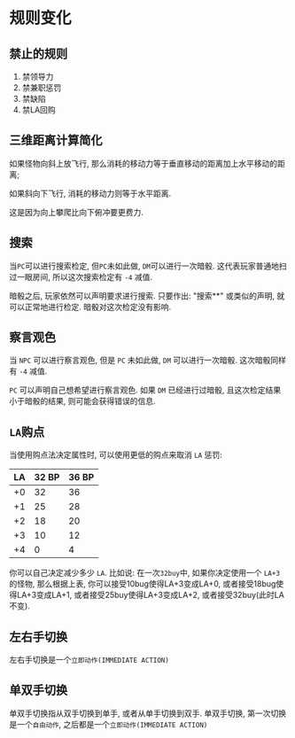 # 规则变化
## 禁止的规则
1. 禁领导力
2. 禁兼职惩罚
3. 禁缺陷
4. 禁LA回购

## 三维距离计算简化
如果怪物向斜上放飞行, 那么消耗的移动力等于垂直移动的距离加上水平移动的距离;

如果斜向下飞行, 消耗的移动力则等于水平距离.

这是因为向上攀爬比向下俯冲要更费力.

## 搜索
当`PC`可以进行搜索检定, 但`PC`未如此做, `DM`可以进行一次暗骰. 这代表玩家普通地扫过一眼房间, 所以这次搜索检定有 `-4` 减值.

暗骰之后, 玩家依然可以声明要求进行搜索. 只要作出: "搜索**" 或类似的声明, 就可以正常地进行检定. 暗骰对这次检定没有影响.

## 察言观色
当 `NPC` 可以进行察言观色, 但是 `PC` 未如此做, `DM` 可以进行一次暗骰. 这次暗骰同样有 `-4` 减值.

`PC` 可以声明自己想希望进行察言观色. 如果 `DM` 已经进行过暗骰, 且这次检定结果小于暗骰的结果, 则可能会获得错误的信息.

## `LA`购点
当使用购点法决定属性时, 可以使用更低的购点来取消 `LA` 惩罚:

|LA|32 BP| 36 BP|
|:--|--|--|
|+0 |32|36|
|+1 |25|28|
|+2 |18|20|
|+3 |10|12|
|+4 |0 |4 |

你可以自己决定减少多少 `LA`. 比如说: 在一次`32buy`中, 如果你决定使用一个 `LA+3` 的怪物, 那么根据上表, 你可以接受10bug使得LA+3变成LA+0, 或者接受18bug使得LA+3变成LA+1, 或者接受25buy使得LA+3变成LA+2, 或者接受32buy(此时LA不变).

## 左右手切换
左右手切换是一个`立即动作(IMMEDIATE ACTION)`

## 单双手切换
单双手切换指从双手切换到单手, 或者从单手切换到双手. 单双手切换, 第一次切换是一个`自由动作`, 之后都是一个`立即动作(IMMEDIATE ACTION)`

